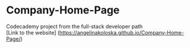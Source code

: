 # Company-Home-Page
Codecademy project from the full-stack developer path \
[Link to the website] (https://angelinakoloska.github.io/Company-Home-Page/)
